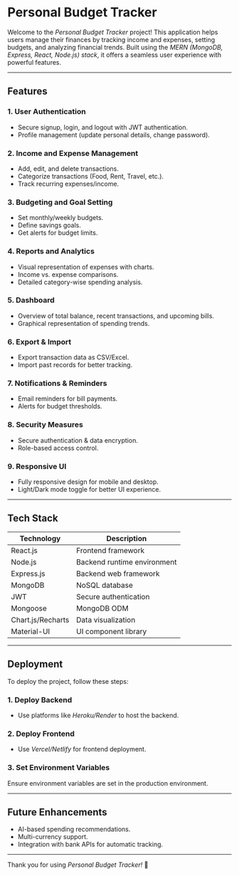 # Personal Budget Tracker

Welcome to the *Personal Budget Tracker* project! This application helps users manage their finances by tracking income and expenses, setting budgets, and analyzing financial trends. Built using the *MERN (MongoDB, Express, React, Node.js) stack*, it offers a seamless user experience with powerful features.

---

## Features

### 1. User Authentication
- Secure signup, login, and logout with JWT authentication.
- Profile management (update personal details, change password).

### 2. Income and Expense Management
- Add, edit, and delete transactions.
- Categorize transactions (Food, Rent, Travel, etc.).
- Track recurring expenses/income.

### 3. Budgeting and Goal Setting
- Set monthly/weekly budgets.
- Define savings goals.
- Get alerts for budget limits.

### 4. Reports and Analytics
- Visual representation of expenses with charts.
- Income vs. expense comparisons.
- Detailed category-wise spending analysis.

### 5. Dashboard
- Overview of total balance, recent transactions, and upcoming bills.
- Graphical representation of spending trends.

### 6. Export & Import
- Export transaction data as CSV/Excel.
- Import past records for better tracking.

### 7. Notifications & Reminders
- Email reminders for bill payments.
- Alerts for budget thresholds.

### 8. Security Measures
- Secure authentication & data encryption.
- Role-based access control.

### 9. Responsive UI
- Fully responsive design for mobile and desktop.
- Light/Dark mode toggle for better UI experience.

---

## Tech Stack

| Technology     | Description                   |
|----------------|-------------------------------|
| React.js       | Frontend framework             |
| Node.js        | Backend runtime environment    |
| Express.js     | Backend web framework          |
| MongoDB        | NoSQL database                 |
| JWT            | Secure authentication          |
| Mongoose       | MongoDB ODM                     |
| Chart.js/Recharts | Data visualization           |
| Material-UI    | UI component library            |

---
## Deployment

To deploy the project, follow these steps:

### 1. Deploy Backend
- Use platforms like *Heroku/Render* to host the backend.

### 2. Deploy Frontend
- Use *Vercel/Netlify* for frontend deployment.

### 3. Set Environment Variables
Ensure environment variables are set in the production environment.

---

## Future Enhancements
- AI-based spending recommendations.
- Multi-currency support.
- Integration with bank APIs for automatic tracking.

---
Thank you for using *Personal Budget Tracker!* 🚀